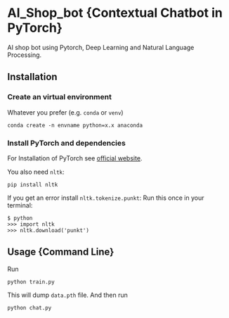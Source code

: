 # AI_Shop_bot {Contextual Chatbot in PyTorch}
AI shop bot using Pytorch, Deep Learning and Natural Language Processing.  

## Installation

### Create an virtual environment
Whatever you prefer (e.g. `conda` or `venv`)
```console
conda create -n envname python=x.x anaconda
```

### Install PyTorch and dependencies

For Installation of PyTorch see [official website](https://pytorch.org/).

You also need `nltk`:
 ```console
pip install nltk
 ```

If you get an error install `nltk.tokenize.punkt`:
Run this once in your terminal:
 ```console
$ python
>>> import nltk
>>> nltk.download('punkt')
```

## Usage {Command Line}
Run
```console
python train.py
```
This will dump `data.pth` file. And then run
```console
python chat.py
```
